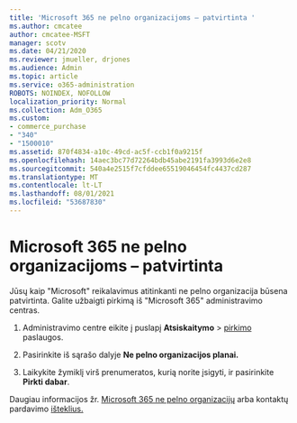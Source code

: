 ```yaml
---
title: 'Microsoft 365 ne pelno organizacijoms – patvirtinta '
ms.author: cmcatee
author: cmcatee-MSFT
manager: scotv
ms.date: 04/21/2020
ms.reviewer: jmueller, drjones
ms.audience: Admin
ms.topic: article
ms.service: o365-administration
ROBOTS: NOINDEX, NOFOLLOW
localization_priority: Normal
ms.collection: Adm_O365
ms.custom:
- commerce_purchase
- "340"
- "1500010"
ms.assetid: 870f4834-a10c-49cd-ac5f-ccb1f0a9215f
ms.openlocfilehash: 14aec3bc77d72264bdb45abe2191fa3993d6e2e8
ms.sourcegitcommit: 540a4e2515f7cfddee65519046454fc4437cd287
ms.translationtype: MT
ms.contentlocale: lt-LT
ms.lasthandoff: 08/01/2021
ms.locfileid: "53687830"
---
```

# <a name="microsoft-365-for-nonprofits---approved"></a>Microsoft 365 ne pelno organizacijoms – patvirtinta

Jūsų kaip "Microsoft" reikalavimus atitinkanti ne pelno organizacija būsena patvirtinta. Galite užbaigti pirkimą iš "Microsoft 365" administravimo centras.

1. Administravimo centre eikite į puslapį **Atsiskaitymo** \> [pirkimo](https://go.microsoft.com/fwlink/p/?linkid=868433) paslaugos.

2. Pasirinkite iš sąrašo dalyje **Ne pelno organizacijos planai.**

3. Laikykite žymiklį virš prenumeratos, kurią norite įsigyti, ir pasirinkite **Pirkti dabar**.

Daugiau informacijos žr. [Microsoft 365 ne pelno organizacijų](https://www.microsoft.com/nonprofits/microsoft-365) arba kontaktų pardavimo [išteklius.](https://www.microsoft.com/nonprofits/contact-us)
